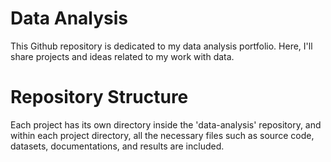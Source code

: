 # **Data Analysis**

This Github repository is dedicated to my data analysis portfolio. Here, I'll share projects and ideas related to my work with data.

# **Repository Structure**

Each project has its own directory inside the 'data-analysis' repository, and within each project directory, all the necessary files such as source code, datasets, documentations, and results are included.
